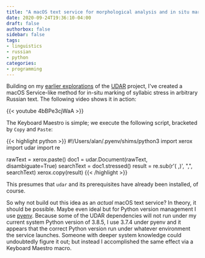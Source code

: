 ```yaml
---
title: "A macOS text service for morphological analysis and in situ marking of Russian syllabic stress"
date: 2020-09-24T19:36:10-04:00
draft: false
authorbox: false
sidebar: false
tags:
- linguistics
- russian
- python
categories:
- programming
---
```

Building on my [earlier explorations](/2020/08/18/automated-marking-of-russian-syllabic-stress/) of the [UDAR](https://github.com/reynoldsnlp/udar) project, I've created a macOS Service-like method for in-situ marking of syllabic stress in arbitrary Russian text. The following video shows it in action:

{{< youtube 4bBPe3cjWaA >}}

The Keyboard Maestro is simple; we execute the following script, bracketed by `Copy` and `Paste`:

{{< highlight python >}}
#!/Users/alan/.pyenv/shims/python3
import xerox
import udar
import re

rawText = xerox.paste()
doc1 = udar.Document(rawText, disambiguate=True)
searchText = doc1.stressed()
result = re.sub(r'( ,)', ",", searchText)
xerox.copy(result)
{{< /highlight >}}

This presumes that `udar` and its prerequisites have already been installed, of course.

So why not build out this idea as an _actual_ macOS text service? In theory, it should be possible. Maybe even ideal but for Python version management I use [pyenv](https://github.com/pyenv/pyenv). Because some of the UDAR dependencies will not run under my current system Python version of 3.8.5, I use 3.7.4 under pyenv and it appears that the correct Python version run under whatever environment the service launches. Someone with deeper system knowledge could undoubtedly figure it out; but instead I accomplished the same effect via a Keyboard Maestro macro.
